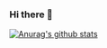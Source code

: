 ### Hi there 👋
[![Anurag's github stats](https://github-readme-stats.vercel.app/api?username=z-anshun&theme=radical)](https://github.com/anuraghazra/github-readme-stats)
<!--
**Kying-star/kying-star** is a ✨ _special_ ✨ repository because its `README.md` (this file) appears on your GitHub profile.
Here are some ideas to get you started:
- 🔭 I’m currently working on ...
- 🌱 I’m currently learning ...
- 👯 I’m looking to collaborate on ...
- 🤔 I’m looking for help with ...
- 💬 Ask me about ...
- 📫 How to reach me: ...
- 😄 Pronouns: ...
- ⚡ Fun fact: ...
-->
